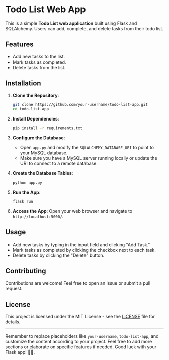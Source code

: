 # Todo List Web App

This is a simple **Todo List web application** built using Flask and SQLAlchemy. Users can add, complete, and delete tasks from their todo list.

## Features

- Add new tasks to the list.
- Mark tasks as completed.
- Delete tasks from the list.

## Installation

1. **Clone the Repository**:
   ```bash
   git clone https://github.com/your-username/todo-list-app.git
   cd todo-list-app
   ```

2. **Install Dependencies**:
   ```bash
   pip install -r requirements.txt
   ```

3. **Configure the Database**:
   - Open `app.py` and modify the `SQLALCHEMY_DATABASE_URI` to point to your MySQL database.
   - Make sure you have a MySQL server running locally or update the URI to connect to a remote database.

4. **Create the Database Tables**:
   ```bash
   python app.py
   ```

5. **Run the App**:
   ```bash
   flask run
   ```

6. **Access the App**:
   Open your web browser and navigate to `http://localhost:5000/`.

## Usage

- Add new tasks by typing in the input field and clicking "Add Task."
- Mark tasks as completed by clicking the checkbox next to each task.
- Delete tasks by clicking the "Delete" button.

## Contributing

Contributions are welcome! Feel free to open an issue or submit a pull request.

## License

This project is licensed under the MIT License - see the [LICENSE](LICENSE) file for details.

---

Remember to replace placeholders like `your-username`, `todo-list-app`, and customize the content according to your project. Feel free to add more sections or elaborate on specific features if needed. Good luck with your Flask app! 🚀🌐.
